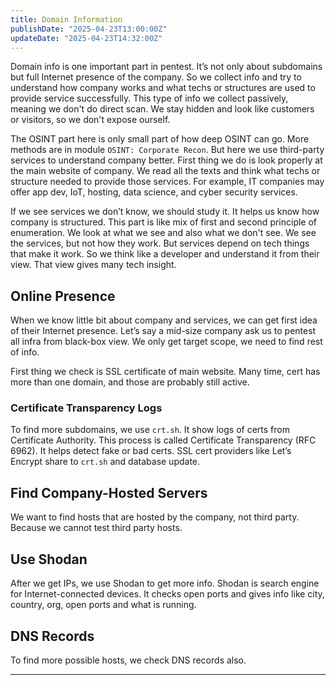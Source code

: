 ```yaml
---
title: Domain Information
publishDate: "2025-04-23T13:00:00Z"
updateDate: "2025-04-23T14:32:00Z"
---
```



Domain info is one important part in pentest. It’s not only about subdomains but full Internet presence of the company. So we collect info and try to understand how company works and what techs or structures are used to provide service successfully. This type of info we collect passively, meaning we don't do direct scan. We stay hidden and look like customers or visitors, so we don't expose ourself.

The OSINT part here is only small part of how deep OSINT can go. More methods are in module `OSINT: Corporate Recon`. But here we use third-party services to understand company better. First thing we do is look properly at the main website of company. We read all the texts and think what techs or structure needed to provide those services. For example, IT companies may offer app dev, IoT, hosting, data science, and cyber security services.

If we see services we don’t know, we should study it. It helps us know how company is structured. This part is like mix of first and second principle of enumeration. We look at what we see and also what we don't see. We see the services, but not how they work. But services depend on tech things that make it work. So we think like a developer and understand it from their view. That view gives many tech insight.

## Online Presence

When we know little bit about company and services, we can get first idea of their Internet presence. Let’s say a mid-size company ask us to pentest all infra from black-box view. We only get target scope, we need to find rest of info.

First thing we check is SSL certificate of main website. Many time, cert has more than one domain, and those are probably still active.

### Certificate Transparency Logs

To find more subdomains, we use `crt.sh`. It show logs of certs from Certificate Authority. This process is called Certificate Transparency (RFC 6962). It helps detect fake or bad certs. SSL cert providers like Let’s Encrypt share to `crt.sh` and database update.


## Find Company-Hosted Servers

We want to find hosts that are hosted by the company, not third party. Because we cannot test third party hosts.



## Use Shodan

After we get IPs, we use Shodan to get more info. Shodan is search engine for Internet-connected devices. It checks open ports and gives info like city, country, org, open ports and what is running.


## DNS Records

To find more possible hosts, we check DNS records also.

---
